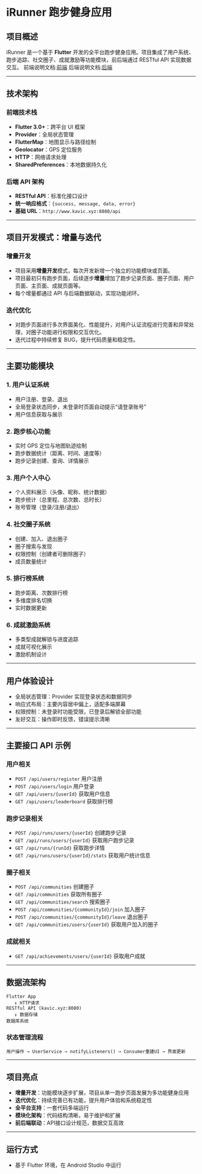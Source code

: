 # iRunner 跑步健身应用

## 项目概述
iRunner 是一个基于 **Flutter** 开发的全平台跑步健身应用。项目集成了用户系统、跑步追踪、社交圈子、成就激励等功能模块，前后端通过 RESTful API 实现数据交互。
前端说明文档:[前端](https://github.com/kavic519/iRunner/blob/main/irunner_web/README.md)
后端说明文档:[后端](https://github.com/kavic519/iRunner/blob/main/irunner_springboot/README.md)

---

## 技术架构

### 前端技术栈
- **Flutter 3.0+**：跨平台 UI 框架
- **Provider**：全局状态管理
- **FlutterMap**：地图显示与路径绘制
- **Geolocator**：GPS 定位服务
- **HTTP**：网络请求处理
- **SharedPreferences**：本地数据持久化

### 后端 API 架构
- **RESTful API**：标准化接口设计
- **统一响应格式**：`{success, message, data, error}`
- **基础 URL**：`http://www.kavic.xyz:8080/api`

---

## 项目开发模式：增量与迭代

### 增量开发
- 项目采用**增量开发**模式，每次开发新增一个独立的功能模块或页面。
- 项目最初只有跑步页面，后续逐步**增量**增加了跑步记录页面、圈子页面、用户页面、主页面、成就页面等。
- 每个增量都通过 API 与后端数据联动，实现功能闭环。

### 迭代优化
- 对跑步页面进行多次界面美化、性能提升，对用户认证流程进行完善和异常处理，对圈子功能进行权限和交互优化。
- 迭代过程中持续修复 BUG，提升代码质量和稳定性。

---

## 主要功能模块

### 1. 用户认证系统
- 用户注册、登录、退出
- 全局登录状态同步，未登录时页面自动提示“请登录账号”
- 用户信息获取与展示

### 2. 跑步核心功能
- 实时 GPS 定位与地图轨迹绘制
- 跑步数据统计（距离、时间、速度等）
- 跑步记录创建、查询、详情展示

### 3. 用户个人中心
- 个人资料展示（头像、昵称、统计数据）
- 跑步统计（总里程、总次数、总时长）
- 账号管理（登录/注册/退出）

### 4. 社交圈子系统
- 创建、加入、退出圈子
- 圈子搜索与发现
- 权限控制（创建者可删除圈子）
- 成员数量统计

### 5. 排行榜系统
- 跑步距离、次数排行榜
- 多维度排名切换
- 实时数据更新

### 6. 成就激励系统
- 多类型成就解锁与进度追踪
- 成就可视化展示
- 激励机制设计

---

## 用户体验设计

- 全局状态管理：Provider 实现登录状态和数据同步
- 响应式布局：主要内容居中偏上，适配多端屏幕
- 权限控制：未登录时功能受限，已登录后解锁全部功能
- 友好交互：操作即时反馈，错误提示清晰

---

## 主要接口 API 示例

### 用户相关
- `POST /api/users/register`    用户注册
- `POST /api/users/login`       用户登录
- `GET /api/users/{userId}`     获取用户信息
- `GET /api/users/leaderboard`  获取排行榜

### 跑步记录相关
- `POST /api/runs/users/{userId}`        创建跑步记录
- `GET /api/runs/users/{userId}`         获取用户跑步记录
- `GET /api/runs/{runId}`                获取跑步详情
- `GET /api/runs/users/{userId}/stats`   获取用户统计信息

### 圈子相关
- `POST /api/communities`                     创建圈子
- `GET /api/communities`                      获取所有圈子
- `GET /api/communities/search`               搜索圈子
- `POST /api/communities/{communityId}/join`  加入圈子
- `POST /api/communities/{communityId}/leave` 退出圈子
- `GET /api/communities/users/{userId}`       获取用户加入的圈子

### 成就相关
- `GET /api/achievements/users/{userId}`      获取用户成就

---

## 数据流架构

```
Flutter App
   ↕ HTTP请求
RESTful API (kavic.xyz:8080)
   ↕ 数据存储
数据库系统
```

### 状态管理流程
```
用户操作 → UserService → notifyListeners() → Consumer重建UI → 界面更新
```

---

## 项目亮点

- **增量开发**：功能模块逐步扩展，项目从单一跑步页面发展为多功能健身应用
- **迭代优化**：持续完善已有功能，提升用户体验和系统稳定性
- **全平台支持**：一套代码多端运行
- **模块化架构**：代码结构清晰，易于维护和扩展
- **前后端联动**：API接口设计规范，数据交互高效

---

## 运行方式

- 基于 Flutter 环境，在 Android Studio 中运行

